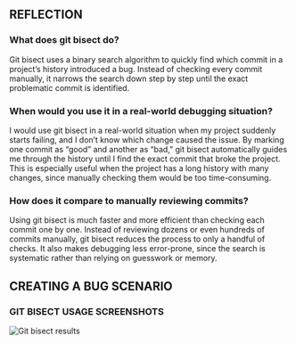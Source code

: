 ## REFLECTION

### What does git bisect do?

Git bisect uses a binary search algorithm to quickly find which commit in a project’s history introduced a bug. Instead of checking every commit manually, it narrows the search down step by step until the exact problematic commit is identified.

### When would you use it in a real-world debugging situation?

I would use git bisect in a real-world situation when my project suddenly starts failing, and I don’t know which change caused the issue. By marking one commit as “good” and another as “bad,” git bisect automatically guides me through the history until I find the exact commit that broke the project. This is especially useful when the project has a long history with many changes, since manually checking them would be too time-consuming.

### How does it compare to manually reviewing commits?

Using git bisect is much faster and more efficient than checking each commit one by one. Instead of reviewing dozens or even hundreds of commits manually, git bisect reduces the process to only a handful of checks. It also makes debugging less error-prone, since the search is systematic rather than relying on guesswork or memory.

## CREATING A BUG SCENARIO 

### GIT BISECT USAGE SCREENSHOTS
![Git bisect results](assets/git_bisect_ss.png)